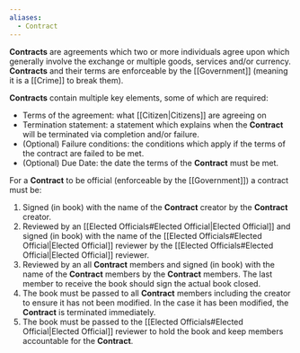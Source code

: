 ```yaml
---
aliases:
  - Contract
---
```

**Contracts** are agreements which two or more individuals agree upon which generally involve the exchange or multiple goods, services and/or currency. **Contracts** and their terms are enforceable by the [[Government]] (meaning it is a [[Crime]] to break them).

**Contracts** contain multiple key elements, some of which are required:
- Terms of the agreement: what [[Citizen|Citizens]] are agreeing on
- Termination statement: a statement which explains when the **Contract** will be terminated via completion and/or failure.
- (Optional) Failure conditions: the conditions which apply if the terms of the contract are failed to be met.
- (Optional) Due Date: the date the terms of the **Contract** must be met. 

For a **Contract** to be official (enforceable by the [[Government]]) a contract must be:
1. Signed (in book) with the name of the **Contract** creator by the **Contract** creator.
2. Reviewed by an [[Elected Officials#Elected Official|Elected Official]] and signed (in book) with the name of the [[Elected Officials#Elected Official|Elected Official]] reviewer by the  [[Elected Officials#Elected Official|Elected Official]] reviewer.
3. Reviewed by an all **Contract** members and signed (in book) with the name of the **Contract** members by the **Contract** members. The last member to receive the book should sign the actual book closed.
4. The book must be passed to all **Contract** members including the creator to ensure it has not been modified. In the case it has been modified, the **Contract** is terminated immediately.
5. The book must be passed to the [[Elected Officials#Elected Official|Elected Official]] reviewer to hold the book and keep members accountable for the **Contract**.